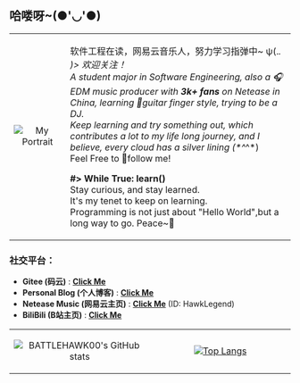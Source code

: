 ## 哈喽呀~(●'◡'●)

<table>
<tr>
<td valign="middle" width="20%" align="center">
 
![My Portrait](https://gravatar.loli.net/avatar/9397ee92df891fea25c9ad0fbdcf79bf)  
  
</td>
<td valign="middle" width="80%" align="left">
 
软件工程在读，网易云音乐人，努力学习指弹中~ ψ(._. )>  欢迎关注！  
A student major in Software Engineering, also a :headphones:EDM music producer with **3k+ fans** on Netease in China, learning :guitar:guitar finger style, trying to be a DJ.  
Keep learning and try something out, which contributes a lot to my life long journey, and I believe, every cloud has a silver lining (*^_^*)  
Feel Free to :bell:follow me!  

**#> While True: learn()**  
Stay curious, and stay learned.  
It's my tenet to keep on learning.  
Programming is not just about "Hello World",but a long way to go. Peace~:tada:

</td>
</tr>
</table>

### 社交平台：  
* **Gitee (码云)** : **[Click Me](https://gitee.com/battlehawk)**  
* **Personal Blog (个人博客)** : **[Click Me](//battlehawk233.cn)**  
* **Netease Music (网易云主页)** : **[Click Me](//music.163.com/#/user/home?id=66732339)** (ID: HawkLegend)  
* **BiliBili (B站主页)** : **[Click Me](https://space.bilibili.com/4916371)**

<table>
<tr>
<td valign="middle" width="50%" align="center">
  
![BATTLEHAWK00's GitHub stats](https://github-readme-stats.vercel.app/api?username=battlehawk00&show_icons=true&count_private=true&locale=cn&include_all_commits=true)  
  
</td>
<td valign="middle" width="50%" align="center">
  
[![Top Langs](https://github-readme-stats.vercel.app/api/top-langs/?username=battlehawk00&show_icons=true&locale=cn&hide=HTML,CSS,VUE,JAVASCRIPT,NUNJUCKS)](https://github.com/anuraghazra/github-readme-stats)
  
</td>
</tr>
</table>
